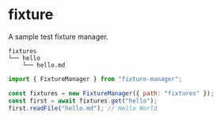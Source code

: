 # fixture

A sample test fixture manager.

```
fixtures
└── hello
    └── hello.md
```

```javascript
import { FixtureManager } from "fixture-manager";

const fixtures = new FixtureManager({ path: "fixtures" });
const first = await fixtures.get("hello");
first.readFile("hello.md"); // Hello World
```
